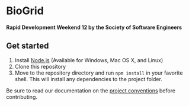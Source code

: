 BioGrid
=======

**Rapid Development Weekend 12 by the Society of Software Engineers**

Get started
-----------
1. Install [Node.js][1] (Available for Windows, Mac OS X, and Linux)
2. Clone this repository
3. Move to the repository directory and run `npm install` in your favorite
   shell. This will install any dependencies to the project folder.

Be sure to read our documentation on the [project conventions][2] before
contributing.

[1]: http://nodejs.org
[2]: https://github.com/rit-sse/rapdev12/wiki/Project-conventions
